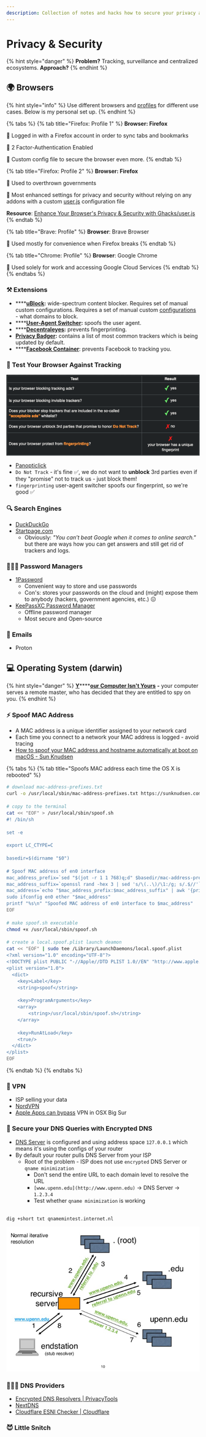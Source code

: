 ```yaml
---
description: Collection of notes and hacks how to secure your privacy and security.
---
```


# Privacy & Security

{% hint style="danger" %}
**Problem?** Tracking, surveillance and centralized ecosystems. **Approach?** 
{% endhint %}

## 🌍 Browsers

{% hint style="info" %}
Use different browsers and [profiles](https://support.mozilla.org/en-US/kb/dedicated-profiles-firefox-installation#w_what-are-profiles) for different use cases. Below is my personal set up.
{% endhint %}

{% tabs %}
{% tab title="Firefox: Profile 1" %}
**Browser: Firefox**

🔰 Logged in with a Firefox account in order to sync tabs and bookmarks

🔰 2 Factor-Authentication Enabled

🔰 Custom config file to secure the browser even more.
{% endtab %}

{% tab title="Firefox: Profile 2" %}
**Browser: Firefox**

🔰 Used to overthrown governments

🔰 Most enhanced settings for privacy and security without relying on any addons with a custom [user.js](https://github.com/arkenfox/user.js/wiki/1.1-Overview) configuration file

**Resource**: [Enhance Your Browser's Privacy & Security with Ghacks/user.js](https://www.youtube.com/watch?v=rkVbsVskqc8&list=PL3cu45aM3C2BwSi8Nj5aBWTrbjbHiXxQo&index=2)
{% endtab %}

{% tab title="Brave: Profile" %}
**Browser**: Brave Browser

🔰 Used mostly for convenience when Firefox breaks
{% endtab %}

{% tab title="Chrome: Profile" %}
**Browser**: Google Chrome

🔰 Used solely for work and accessing Google Cloud Services
{% endtab %}
{% endtabs %}

### ⚒️ Extensions

* \*\*\*\*[**uBlock**](https://addons.mozilla.org/en-US/firefox/addon/ublock-origin/)**:** wide-spectrum content blocker. Requires set of manual custom configurations. Requires a set of manual custom [configurations](https://www.maketecheasier.com/ultimate-ublock-origin-superusers-guide/) - what domains to block.
* \*\*\*\*[**User-Agent Switcher**](https://gitlab.com/ntninja/user-agent-switcher)**:** spoofs the user agent.
* \*\*\*\*[**Decentraleyes**](https://addons.mozilla.org/en-US/firefox/addon/decentraleyes/)**:** prevents fingerprinting.
* [**Privacy Badger**](https://addons.mozilla.org/en-US/firefox/addon/privacy-badger17/)**:** contains a list of most common trackers which is being updated by default.
* \*\*\*\*[**Facebook Container**](https://addons.mozilla.org/en-US/firefox/addon/facebook-container/): prevents Facebook to tracking you.

### 🧪 Test Your Browser Against Tracking <a id="test-your-browser-against-tracking"></a>

![](.gitbook/assets/pic_3.png)

* [Panopticlick](https://panopticlick.eff.org/)
* `Do Not Track` - it's fine ✅, we do not want to **unblock** 3rd parties even if they "promise" not to track us - just block them!
* `fingerprinting` user-agent switcher spoofs our fingerprint, so we're good ✅

### 🔍 Search Engines

* [DuckDuckGo](https://duckduckgo.com/)
* [Startpage.com](https://startpage.com/) 
  * Obviously: _"You can’t beat Google when it comes to online search."_ but there are ways how you can get answers and still get rid of trackers and logs.

### 🕵🏾‍♀️ Password Managers

* [1Password](https://1password.com/)
  * Convenient way to store and use passwords
  * Con's: stores your passwords on the cloud and \(might\) expose them to anybody \(hackers, government agencies, etc.\) 😖
* [KeePassXC Password Manager](https://keepassxc.org/)
  * Offline password manager
  * Most secure and Open-source

### 📧 Emails

* Proton

## 💻 Operating System \(darwin\)

{% hint style="danger" %}
[**Y**](https://sneak.berlin/20201112/your-computer-isnt-yours/)\*\*\*\*[**our Computer Isn't Yours**](https://sneak.berlin/20201112/your-computer-isnt-yours/) **-** your computer serves a remote master, who has decided that they are entitled to spy on you.
{% endhint %}

### ⚡ Spoof MAC Address

* A MAC address is a unique identifier assigned to your network card
* Each time you connect to a network your MAC address is logged - avoid tracing
* [How to spoof your MAC address and hostname automatically at boot on macOS - Sun Knudsen](https://sunknudsen.com/privacy-guides/how-to-spoof-your-mac-address-and-hostname-automatically-at-boot-on-macos)

{% tabs %}
{% tab title="Spoofs MAC address each time the OS X is rebooted" %}
```bash
# download mac-address-prefixes.txt
curl -o /usr/local/sbin/mac-address-prefixes.txt https://sunknudsen.com/static/media/privacy-guides/how-to-spoof-your-mac-address-and-hostname-automatically-at-boot-on-macos/mac-address-prefixes.txt

# copy to the terminal
cat << "EOF" > /usr/local/sbin/spoof.sh
#! /bin/sh

set -e

export LC_CTYPE=C

basedir=$(dirname "$0")

# Spoof MAC address of en0 interface
mac_address_prefix=`sed "$(jot -r 1 1 768)q;d" $basedir/mac-address-prefixes.txt | sed -e 's/[^A-F0-9:]//g'`
mac_address_suffix=`openssl rand -hex 3 | sed 's/\(..\)/\1:/g; s/.$//'`
mac_address=`echo "$mac_address_prefix:$mac_address_suffix" | awk '{print toupper($0)}'`
sudo ifconfig en0 ether "$mac_address"
printf "%s\n" "Spoofed MAC address of en0 interface to $mac_address"
EOF

# make spoof.sh executable
chmod +x /usr/local/sbin/spoof.sh

# create a local.spoof.plist launch deamon
cat << "EOF" | sudo tee /Library/LaunchDaemons/local.spoof.plist
<?xml version="1.0" encoding="UTF-8"?>
<!DOCTYPE plist PUBLIC "-//Apple//DTD PLIST 1.0//EN" "http://www.apple.com/DTDs/PropertyList-1.0.dtd">
<plist version="1.0">
  <dict>
    <key>Label</key>
    <string>spoof</string>

    <key>ProgramArguments</key>
    <array>
        <string>/usr/local/sbin/spoof.sh</string>
    </array>

    <key>RunAtLoad</key>
    <true/>
  </dict>
</plist>
EOF
```
{% endtab %}
{% endtabs %}

### 🚁 VPN

* ISP selling your data
* [NordVPN](https://nordvpn.com/)
* [Apple Apps can bypass](https://appleterm.com/2020/10/20/macos-big-sur-firewalls-and-vpns/) VPN in OSX Big Sur

### 👻 Secure your DNS Queries with Encrypted DNS

* [DNS Server](https://www.lifewire.com/what-is-a-dns-server-2625854) is configured and using address space `127.0.0.1` which means it's using the configs of your router
* By default your router pulls DNS Server from your ISP
  * Root of the problem - ISP does not use `encrypted` DNS Server or `qname minimization`
    * Don't send the entire URL to each domain level to resolve the URL
    * `[www.upenn.edu](http://www.upenn.edu)` → DNS Server → `1.2.3.4`
    * Test whether `qname minimization` is working

```text

dig +short txt qnamemintest.internet.nl
```

![qname minimization](.gitbook/assets/qname.jpg)

### 👨🏿‍🏭 DNS Providers

* [Encrypted DNS Resolvers \| PrivacyTools](https://www.privacytools.io/providers/dns/)
* [NextDNS](https://my.nextdns.io/b71159/setup)
* [Cloudflare ESNI Checker \| Cloudflare](https://www.cloudflare.com/ssl/encrypted-sni/)

### 😈 Little Snitch



